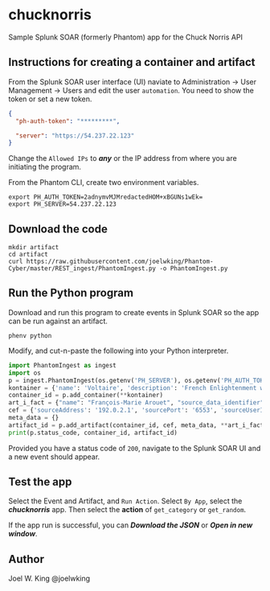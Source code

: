 # chucknorris
Sample Splunk SOAR (formerly Phantom) app for the Chuck Norris API


Instructions for creating a container and artifact
--------------------------------------------------

From the Splunk SOAR user interface (UI) naviate to Administration -> User Management -> Users and edit the user `automation`.  You need to show the token or set a new token.

```json
{
  "ph-auth-token": "*********",

  "server": "https://54.237.22.123"
}
```

Change the `Allowed IPs` to ***any*** or the IP address from where you are initiating the program.

From the Phantom CLI, create two environment variables.

```shell
export PH_AUTH_TOKEN=2adnymvMJMredactedHOM+xBGUNs1wEk=
export PH_SERVER=54.237.22.123
```

Download the code
-----------------

```shell
mkdir artifact
cd artifact
curl https://raw.githubusercontent.com/joelwking/Phantom-Cyber/master/REST_ingest/PhantomIngest.py -o PhantomIngest.py
```

Run the Python program
----------------------

Download and run this program to create events in Splunk SOAR so the app can be run against an artifact.

```shell
phenv python
```
Modify, and cut-n-paste the following into your Python interpreter.

```python
import PhantomIngest as ingest
import os
p = ingest.PhantomIngest(os.getenv('PH_SERVER'), os.getenv('PH_AUTH_TOKEN'))
kontainer = {'name': 'Voltaire', 'description': 'French Enlightenment writer, historian, and philosopher.', 'label': 'events'}
container_id = p.add_container(**kontainer)
art_i_fact = {"name": "François-Marie Arouet", "source_data_identifier": "IR_3458575"}
cef = {'sourceAddress': '192.0.2.1', 'sourcePort': '6553', 'sourceUserId': 'voltaire@example.net'}
meta_data = {}
artifact_id = p.add_artifact(container_id, cef, meta_data, **art_i_fact)
print(p.status_code, container_id, artifact_id)
```

Provided you have a status code of `200`, navigate to the Splunk SOAR UI and a new event should appear.

Test the app
------------

Select the Event and Artifact, and `Run Action`. Select `By App`, select the ***chucknorris*** app. Then select the **action** of `get_category` or `get_random`.

If the app run is successful, you can ***Download the JSON*** or ***Open in new window***.

Author
------
Joel W. King @joelwking